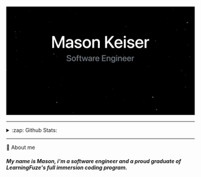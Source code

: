 <!--
**mason-keiser/mason-keiser** is a ✨ _special_ ✨ repository because its `README.md` (this file) appears on your GitHub profile.

Here are some ideas to get you started:

- 🔭 I’m currently working on ...
- 🌱 I’m currently learning ...
- 👯 I’m looking to collaborate on ...
- 🤔 I’m looking for help with ...
- 💬 Ask me about ...
- 📫 How to reach me: ...
- 😄 Pronouns: ...
- ⚡ Fun fact: ...
-->

![](mainpage.png)

---


<details>
  <summary>:zap: Github Stats: </summary>
  <img src="https://github-readme-stats.vercel.app/api?username=mason-keiser&show_icons=true&hide=contribs,issues&card_width=500" />
  <img src="https://github-readme-stats.vercel.app/api/top-langs/?username=mason-keiser&layout=compact&theme=vue)](https://github.com/anuraghazra/github-readme-      stats" />
</details>


---


💬 About me

##### My name is Mason, i'm a software engineer and a proud graduate of LearningFuze's full immersion coding program. 
